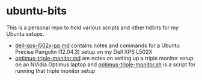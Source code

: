 # ubuntu-bits

This is a personal repo to hold various scripts and other tidbits for my Ubuntu setups.


- [dell-xps-l502x-pp.md](dell-xps-l502x-pp.md) contains notes and commands for a Ubuntu Precise Pangolin (12.04.3) setup on my Dell XPS L502X
- [optimus-triple-monitor.md](optimus-triple-monitor.md) are notes on setting up a triple monitor setup on an NVidia Optimus laptop and [optimus-triple-monitor.sh](optimus-triple-monitor.sh) is a script for running that triple monitor setup


